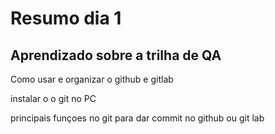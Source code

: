 # Resumo dia 1

## Aprendizado sobre a trilha de QA 

Como usar e organizar o github e gitlab

instalar o o git no PC

principais funçoes no git para dar commit no github ou git lab

